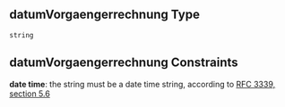 ## datumVorgaengerrechnung Type

`string`

## datumVorgaengerrechnung Constraints

**date time**: the string must be a date time string, according to [RFC 3339, section 5.6](https://tools.ietf.org/html/rfc3339 "check the specification")
